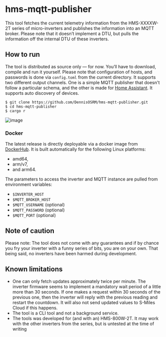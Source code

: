 # hms-mqtt-publisher

This tool fetches the current telemetry information from the HMS-XXXXW-2T series of micro-inverters and publishes the information into an MQTT broker. Please note that it doesn’t implement a DTU, but pulls the information off the internal DTU of these inverters. 

## How to run
The tool is distributed as source only — for now. You’ll have to download, compile and run it yourself. Please note that configuration of hosts, and passwords is done via `config.toml` from the current directory. It supports two different output channels. One is a simple MQTT publisher that doesn't follow a particular schema, and the other is made for [Home Assistant](https://www.home-assistant.io). It supports auto discovery of devices.

```
$ git clone https://github.com/DennisOSRM/hms-mqtt-publisher.git
$ cd hms-mqtt-publisher
$ cargo r
```
![image](https://github.com/lumapu/ahoy/assets/1067895/32c0b9b6-5aea-41e3-b9f8-161ce82fb99a)

### Docker

The latest release is directly deployable via a docker image from [DockerHub](https://hub.docker.com/repository/docker/dennisosrm/hms-mqtt-publisher/general). It is built automatically for the following Linux platforms: 
 - amd64,
 - arm/v7,
 - and arm64.

The parameters to access the inverter and MQTT instance are pulled from environment variables:
- `$INVERTER_HOST`
- `$MQTT_BROKER_HOST`
- `$MQTT_USERNAME` (optional)
- `$MQTT_PASSWORD` (optional)
- `$MQTT_PORT` (optional)

## Note of caution
Please note: The tool does not come with any guarantees and if by chance you fry your inverter with a funny series of bits, you are on your own. That being said, no inverters have been harmed during development. 

## Known limitations
- One can only fetch updates approximately twice per minute. The inverter firmware seems to implement a mandatory wait period of a little more than 30 seconds. If one makes a request within 30 seconds of the previous one, then the inverter will reply with the previous reading and restart the countdown. It will also not send updated values to S-Miles Cloud if this happens. 
- The tool is a CLI tool and not a background service. 
- The tools was developed for (and with an) HMS-800W-2T. It may work with the other inverters from the series, but is untested at the time of writing

